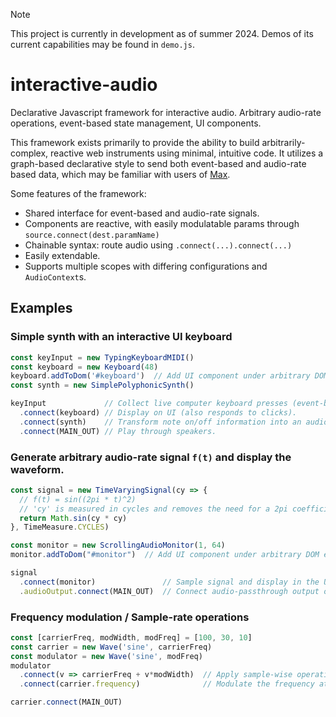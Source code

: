 > [!NOTE]
> This project is currently in development as of summer 2024. Demos of its current capabilities may be found in `demo.js`.

# interactive-audio
Declarative Javascript framework for interactive audio. Arbitrary audio-rate operations, event-based state management, UI components.

This framework exists primarily to provide the ability to build arbitrarily-complex, reactive web instruments using minimal, intuitive code. It utilizes a graph-based declarative style to send both event-based and audio-rate based data, which may be familiar with users of [Max](https://cycling74.com/products/max).

Some features of the framework:
- Shared interface for event-based and audio-rate signals.
- Components are reactive, with easily modulatable params through `source.connect(dest.paramName)`
- Chainable syntax: route audio using `.connect(...).connect(...)` 
- Easily extendable.
- Supports multiple scopes with differing configurations and `AudioContext`s.

## Examples
### Simple synth with an interactive UI keyboard
```js
const keyInput = new TypingKeyboardMIDI()
const keyboard = new Keyboard(48)
keyboard.addToDom('#keyboard')  // Add UI component under arbitrary DOM element.
const synth = new SimplePolyphonicSynth()

keyInput             // Collect live computer keyboard presses (event-based).
  .connect(keyboard) // Display on UI (also responds to clicks).
  .connect(synth)    // Transform note on/off information into an audio-rate signal. 
  .connect(MAIN_OUT) // Play through speakers.
```

### Generate arbitrary audio-rate signal `f(t)` and display the waveform.
```js
const signal = new TimeVaryingSignal(cy => {
  // f(t) = sin((2pi * t)^2)
  // 'cy' is measured in cycles and removes the need for a 2pi coefficient.
  return Math.sin(cy * cy)  
}, TimeMeasure.CYCLES)

const monitor = new ScrollingAudioMonitor(1, 64)
monitor.addToDom("#monitor")  // Add UI component under arbitrary DOM element.

signal
  .connect(monitor)               // Sample signal and display in the UI.
  .audioOutput.connect(MAIN_OUT)  // Connect audio-passthrough output of ScrollingAudioMonitor to the speakers. 
```

### Frequency modulation / Sample-rate operations
```js
const [carrierFreq, modWidth, modFreq] = [100, 30, 10]
const carrier = new Wave('sine', carrierFreq)
const modulator = new Wave('sine', modFreq)
modulator
  .connect(v => carrierFreq + v*modWidth)  // Apply sample-wise operation to return the new frequency value.
  .connect(carrier.frequency)              // Modulate the frequency at audio-rate.

carrier.connect(MAIN_OUT)
```
